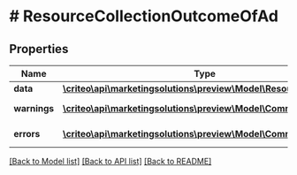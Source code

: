 # # ResourceCollectionOutcomeOfAd

## Properties

Name | Type | Description | Notes
------------ | ------------- | ------------- | -------------
**data** | [**\criteo\api\marketingsolutions\preview\Model\ResourceOfAd[]**](ResourceOfAd.md) |  | [optional]
**warnings** | [**\criteo\api\marketingsolutions\preview\Model\CommonProblem[]**](CommonProblem.md) |  | [optional] [readonly]
**errors** | [**\criteo\api\marketingsolutions\preview\Model\CommonProblem[]**](CommonProblem.md) |  | [optional] [readonly]

[[Back to Model list]](../../README.md#models) [[Back to API list]](../../README.md#endpoints) [[Back to README]](../../README.md)
